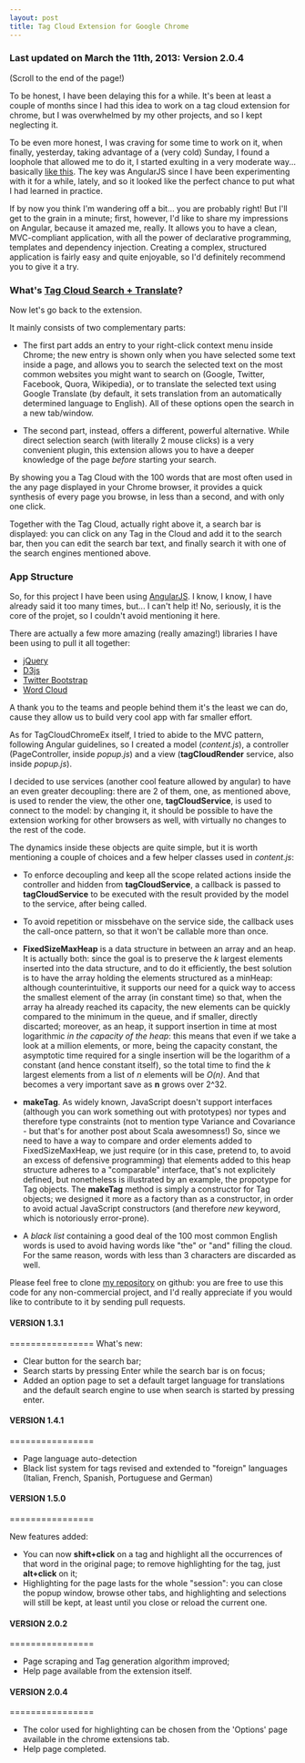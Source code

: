 ```yaml
---
layout: post
title: Tag Cloud Extension for Google Chrome
---
```

### Last updated on March the 11th, 2013: Version 2.0.4
(Scroll to the end of the page!)

To be honest, I have been delaying this for a while. It's been at least a couple of months since I had this idea to work on a tag cloud extension for chrome, but I was overwhelmed by my other projects, and so I kept neglecting it.

To be even more honest, I was craving for some time to work on it, when finally, yesterday, taking advantage of a (very cold) Sunday, I found a loophole that allowed me to do it, I started exulting in a very moderate way... basically [like this](https://www.youtube.com/watch?v=z-6bc_IvB5M).
The key was AngularJS since I have been experimenting with it for a while, lately, and so it looked like the perfect chance to put what I had learned in practice.

If by now you think I'm wandering off a bit... you are probably right! But I'll get to the grain in a minute; first, however, I'd like to share my impressions on Angular, because it amazed me, really.
It allows you to have a clean, MVC-compliant application, with all the power of declarative programming, templates and dependency injection.
Creating a complex, structured application is fairly easy and quite enjoyable, so I'd definitely recommend you to give it a try.

### What's [Tag Cloud Search + Translate](https://chrome.google.com/webstore/detail/tag-cloud-search-%20-transl/chffjcnjklkbamfkpmjmggckeglnbkio?hl=it&gl=IT)?

Now let's go back to the extension.

It mainly consists of two complementary parts:

* The first part adds an entry to your right-click context menu inside Chrome; the new entry is shown only when you have selected some text inside a page, and allows you to search the selected text on the most common websites you might want to search on (Google, Twitter, Facebook, Quora, Wikipedia), or to translate the selected text using Google Translate (by default, it sets translation from an automatically determined language to English). All of these options open the search in a new tab/window.

* The second part, instead, offers a different, powerful alternative. While direct selection search (with literally 2 mouse clicks) is a very convenient plugin, this extension allows you to have a deeper knowledge of the page _before_ starting your search.

By showing you a Tag Cloud with the 100 words that are most often used in the any page displayed in your Chrome browser, it provides a quick synthesis of every page you browse, in less than a second, and with only one click.

Together with the Tag Cloud, actually right above it, a search bar is displayed: you can click on any Tag in the Cloud and add it to the search bar, then you can edit the search bar text, and finally search it with one of the search engines mentioned above.


### App Structure

So, for this project I have been using [AngularJS](http://angularjs.org/). I know, I know, I have already said it too many times, but... I can't help it!
No, seriously, it is the core of the projet, so I couldn't avoid mentioning it here.

There are actually a few more amazing (really amazing!) libraries I have been using to pull it all together:

* [jQuery](http://jquery.com/)
* [D3js](http://d3js.org/)
* [Twitter Bootstrap](http://twitter.github.com/bootstrap/index.html)
* [Word Cloud](https://github.com/jasondavies/d3-cloud)

A thank you to the teams and people behind them it's the least we can do, cause they allow us to build very cool app with far smaller effort.

As for TagCloudChromeEx itself, I tried to abide to the MVC pattern, following Angular guidelines, so I created a model (_content.js_), a controller (PageController, inside _popup.js_) and a view (__tagCloudRender__ service, also inside _popup.js_).

I decided to use services (another cool feature allowed by angular) to have an even greater decoupling: there are 2 of them, one, as mentioned above, is used to render the view, the other one, __tagCloudService__, is used to connect to the model: by changing it, it should be possible to have the extension working for other browsers as well, with virtually no changes to the rest of the code.

The dynamics inside these objects are quite simple, but it is worth mentioning a couple of choices and a few helper classes used in _content.js_: 

* To enforce decoupling and keep all the scope related actions inside the controller and hidden from __tagCloudService__, a callback is passed to __tagCloudService__ to be executed with the result provided by the model to the service, after being called.

* To avoid repetition or missbehave on the service side, the callback uses the call-once pattern, so that it won't be callable more than once.

* **FixedSizeMaxHeap** is a data structure in between an array and an heap. It is actually both: since the goal is to preserve the _k_ largest elements inserted into the data structure, and to do it efficiently, the best solution is to have the array holding the elements structured as a minHeap: although counterintuitive, it supports our need for a quick way to access the smallest element of the array (in constant time) so that, when the array ha already reached its capacity, the new elements can be quickly compared to the minimum in the queue, and if smaller, directly discarted; moreover, as an heap, it support insertion in time at most logarithmic *in the capacity of the heap*: this means that even if we take a look at a million elements, or more, being the capacity constant, the asymptotic time required for a single insertion will be the logarithm of a constant (and hence constant itself), so the total time to find the _k_ largest elements from a list of _n_ elements will be _O(n)_. And that becomes a very important save as __n__ grows over 2^32.
	
* **makeTag**. As widely known, JavaScript doesn't support interfaces (although you can work something out with prototypes) nor types and therefore type constraints (not to mention type Variance and Covariance - but that's for another post about Scala awesomness!)
So, since we need to have a way to compare and order elements added to FixedSizeMaxHeap, we just require (or in this case, pretend to, to avoid an excess of defensive programming) that elements added to this heap structure adheres to a "comparable" interface, that's not explicitely defined, but nonetheless is illustrated by an example, the propotype for Tag objects. The **makeTag** method is simply a constructor for Tag objects; we designed it more as a factory than as a constructor, in order to avoid actual JavaScript constructors (and therefore _new_ keyword, which is notoriously error-prone).

* A _black list_ containing a good deal of the 100 most common English words is used to avoid having words like "the" or "and" filling the cloud. For the same reason, words with less than 3 characters are discarded as well.

Please feel free to clone [my repository](http://goo.gl/Lrqiq) on github: you are free to use this code for any non-commercial project, and I'd really appreciate if you would like to contribute to it by sending pull requests.


#### VERSION 1.3.1
================
What's new:

  * Clear button for the search bar;
  * Search starts by pressing Enter while the search bar is on focus;
  * Added an option page to set a default target language for translations and the default search engine to use when search is started by pressing enter.

#### VERSION 1.4.1
================

* Page language auto-detection
* Black list system for tags revised and extended to "foreign" languages (Italian, French, Spanish, Portuguese and German)

#### VERSION 1.5.0
================

New features added:

* You can now <b>shift+click</b> on a tag and highlight all the occurrences of that word in the original page; to remove highlighting for the tag, just <b>alt+click</b> on it;
* Highlighting for the page lasts for the whole "session": you can close the popup window, browse other tabs, and highlighting and selections will still be kept, at least until you close or reload the current one.

#### VERSION 2.0.2
================

* Page scraping and Tag generation algorithm improved;
* Help page available from the extension itself.


#### VERSION 2.0.4
================

* The color used for highlighting can be chosen from the 'Options' page available in the chrome extensions tab.
* Help page completed.

